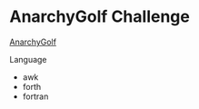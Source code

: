 # AnarchyGolf Challenge
  
[AnarchyGolf](http://golf.shinh.org/)

Language
  
- awk
- forth
- fortran
